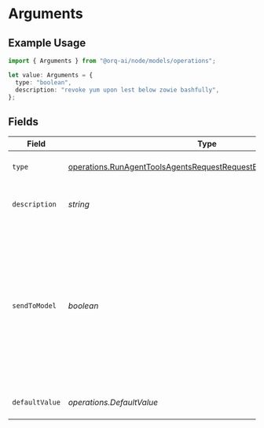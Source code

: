 # Arguments

## Example Usage

```typescript
import { Arguments } from "@orq-ai/node/models/operations";

let value: Arguments = {
  type: "boolean",
  description: "revoke yum upon lest below zowie bashfully",
};
```

## Fields

| Field                                                                                                                                                                 | Type                                                                                                                                                                  | Required                                                                                                                                                              | Description                                                                                                                                                           |
| --------------------------------------------------------------------------------------------------------------------------------------------------------------------- | --------------------------------------------------------------------------------------------------------------------------------------------------------------------- | --------------------------------------------------------------------------------------------------------------------------------------------------------------------- | --------------------------------------------------------------------------------------------------------------------------------------------------------------------- |
| `type`                                                                                                                                                                | [operations.RunAgentToolsAgentsRequestRequestBodySettings11HttpType](../../models/operations/runagenttoolsagentsrequestrequestbodysettings11httptype.md)              | :heavy_check_mark:                                                                                                                                                    | The type of the argument.                                                                                                                                             |
| `description`                                                                                                                                                         | *string*                                                                                                                                                              | :heavy_check_mark:                                                                                                                                                    | A description of the argument.                                                                                                                                        |
| `sendToModel`                                                                                                                                                         | *boolean*                                                                                                                                                             | :heavy_minus_sign:                                                                                                                                                    | Whether to send the argument to the model. If set to false, the argument will not be sent to the model and needs to be provided by the user or it will be left blank. |
| `defaultValue`                                                                                                                                                        | *operations.DefaultValue*                                                                                                                                             | :heavy_minus_sign:                                                                                                                                                    | The default value of the argument.                                                                                                                                    |